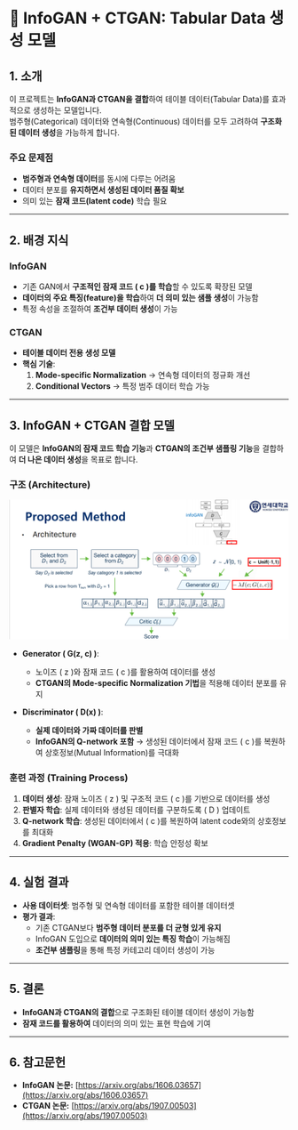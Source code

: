 # **📌 InfoGAN + CTGAN: Tabular Data 생성 모델**

## **1. 소개**
이 프로젝트는 **InfoGAN과 CTGAN을 결합**하여 테이블 데이터(Tabular Data)를 효과적으로 생성하는 모델입니다.  
범주형(Categorical) 데이터와 연속형(Continuous) 데이터를 모두 고려하여 **구조화된 데이터 생성**을 가능하게 합니다.

### **주요 문제점**
- **범주형과 연속형 데이터**를 동시에 다루는 어려움
- 데이터 분포를 **유지하면서 생성된 데이터 품질 확보**
- 의미 있는 **잠재 코드(latent code)** 학습 필요

---

## **2. 배경 지식**

### **InfoGAN**
- 기존 GAN에서 **구조적인 잠재 코드 \( c \)를 학습**할 수 있도록 확장된 모델
- **데이터의 주요 특징(feature)을 학습**하여 **더 의미 있는 샘플 생성**이 가능함
- 특정 속성을 조절하여 **조건부 데이터 생성**이 가능

### **CTGAN**
- **테이블 데이터 전용 생성 모델**
- **핵심 기술**:
  1. **Mode-specific Normalization** → 연속형 데이터의 정규화 개선
  2. **Conditional Vectors** → 특정 범주 데이터 학습 가능

---

## **3. InfoGAN + CTGAN 결합 모델**
이 모델은 **InfoGAN의 잠재 코드 학습 기능**과 **CTGAN의 조건부 샘플링 기능**을 결합하여 **더 나은 데이터 생성**을 목표로 합니다.

### **구조 (Architecture)**
![모델 아키텍처](https://github.com/hjuhyeok/Tabular-Data-Generation-Using-Generative-Models/blob/main/%EC%95%84%ED%82%A4%ED%85%8D%EC%B3%90.png)

- **Generator \( G(z, c) \)**:
  - 노이즈 \( z \)와 잠재 코드 \( c \)를 활용하여 데이터를 생성
  - **CTGAN의 Mode-specific Normalization 기법**을 적용해 데이터 분포를 유지

- **Discriminator \( D(x) \)**:
  - **실제 데이터와 가짜 데이터를 판별**
  - **InfoGAN의 Q-network 포함** → 생성된 데이터에서 잠재 코드 \( c \)를 복원하여 상호정보(Mutual Information)를 극대화

### **훈련 과정 (Training Process)**
1. **데이터 생성**: 잠재 노이즈 \( z \) 및 구조적 코드 \( c \)를 기반으로 데이터를 생성
2. **판별자 학습**: 실제 데이터와 생성된 데이터를 구분하도록 \( D \) 업데이트
3. **Q-network 학습**: 생성된 데이터에서 \( c \)를 복원하여 latent code와의 상호정보를 최대화
4. **Gradient Penalty (WGAN-GP) 적용**: 학습 안정성 확보

---

## **4. 실험 결과**
- **사용 데이터셋**: 범주형 및 연속형 데이터를 포함한 테이블 데이터셋
- **평가 결과**:
  - 기존 CTGAN보다 **범주형 데이터 분포를 더 균형 있게 유지**
  - InfoGAN 도입으로 **데이터의 의미 있는 특징 학습**이 가능해짐
  - **조건부 샘플링**을 통해 특정 카테고리 데이터 생성이 가능

---

## **5. 결론**
- **InfoGAN과 CTGAN의 결합**으로 구조화된 테이블 데이터 생성이 가능함
- **잠재 코드를 활용하여** 데이터의 의미 있는 표현 학습에 기여

---

## **6. 참고문헌**
- **InfoGAN 논문:** [https://arxiv.org/abs/1606.03657](https://arxiv.org/abs/1606.03657)
- **CTGAN 논문:** [https://arxiv.org/abs/1907.00503](https://arxiv.org/abs/1907.00503)
